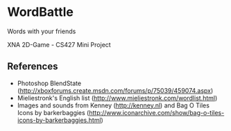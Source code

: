 # WordBattle
Words with your friends

XNA 2D-Game - CS427 Mini Project

## References
 - Photoshop BlendState (http://xboxforums.create.msdn.com/forums/p/75039/459074.aspx)
 - Mieliestronk's English list (http://www.mieliestronk.com/wordlist.html)
 - Images and sounds from Kenney (http://kenney.nl) and Bag O Tiles Icons by barkerbaggies (http://www.iconarchive.com/show/bag-o-tiles-icons-by-barkerbaggies.html)